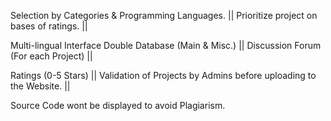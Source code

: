 Selection by Categories & Programming Languages. || Prioritize project on bases of ratings. || 

Multi-lingual Interface Double Database (Main & Misc.) || Discussion Forum (For each Project) || 

Ratings (0-5 Stars) || Validation of Projects by Admins before uploading to the Website. || 

Source Code wont be displayed to avoid Plagiarism.
